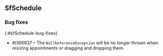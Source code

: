 ## SfSchedule

### Bug fixes
{:#sfSchedule-bug-fixes}

* \#I366637 – The `NullReferenceException`  will be no longer thrown when resizing appointments or dragging and dropping them.
